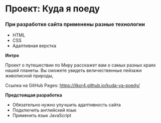 # Проект: Куда я поеду

### При разработке сайта применены разные технологии

- HTML
- CSS
- Адаптивная верстка

**Интро**

Проект о путешествии по Миру расскажет вам
о самых разных краях нашей планеты. Вы сможете увидеть
величественные пейзажи живописной природы,

Ссылка на GitHub Pages: https://ilkor4.github.io/kuda-ya-poedy/

**Предстоящая разработка**

- Обязательно нужно улучшить адаптивность сайта
- Подключить английский язык
- Применить язык JavaScript
